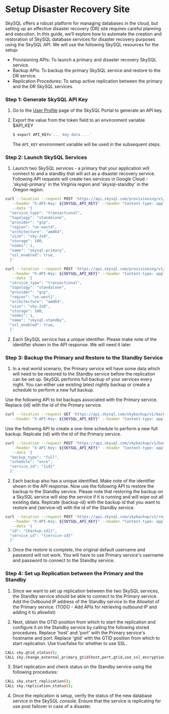 # Setup Disaster Recovery Site
SkySQL offers a robust platform for managing databases in the cloud, but setting up an effective disaster recovery (DR) site requires careful planning and execution. In this guide, we’ll explore how to automate the creation and restoration of SkySQL database services for disaster recovery purposes using the SkySQL API. We will use the following SkySQL resources for the setup:

- Provisioning APIs: To launch a primary and disaster recovery SkySQL service.
- Backup APIs: To backup the primary SkySQL service and restore to the DR service.
- Replication Procedures: To setup active replication between the primary and the DR SkySQL services.

### **Step 1: Generate SkySQL API Key**
1. Go to the [User Profile](https://app.skysql.com/user-profile/api-keys/) page of the SkySQL Portal to generate an API key.
2. Export the value from the token field to an environment variable $API_KEY
    
    ```bash
    $ export API_KEY='... key data ...'
    ```
    
    The `API_KEY` environment variable will be used in the subsequent steps.

### **Step 2: Launch SkySQL Services**
1. Launch two SkySQL services - a primary that your application will connect to and a standby that will act as a disaster recovery service. Following API requests will create two services in Google Cloud - 'skysql-primary' in the Virginia region and 'skysql-standby' in the Oregon region. 

```bash
curl --location --request POST 'https://api.skysql.com/provisioning/v1/services' \
   --header "X-API-Key: ${SKYSQL_API_KEY}" --header "Content-type: application/json" \
   --data '{
  "service_type": "transactional",
  "topology": "standalone",
  "provider": "gcp",
  "region": "us-east4",
  "architecture": "amd64",
  "size": "sky-2x8",
  "storage": 100,
  "nodes": 1,
  "name": "skysql-primary",
  "ssl_enabled": true,
  }'
```

```bash
curl --location --request POST 'https://api.skysql.com/provisioning/v1/services' \
   --header "X-API-Key: ${SKYSQL_API_KEY}" --header "Content-type: application/json" \
   --data '{
  "service_type": "transactional",
  "topology": "standalone",
  "provider": "gcp",
  "region": "us-west1",
  "architecture": "amd64",
  "size": "sky-2x8",
  "storage": 100,
  "nodes": 1,
  "name": "skysql-standby",
  "ssl_enabled": true,
  }'
```
2. Each SkySQL service has a unique identifier. Please make note of the identifier shown in the API response. We will need it later.

### **Step 3: Backup the Primary and Restore to the Standby Service**
1. In a real world scenario, the Primary service will have some data which will need to be restored to the Standby service before the replication can be set up. SkySQL performs full backup of your services every night. You can either use existing latest nightly backup or create a schedule to perform a new full backup.

Use the following API to list backups associated with the Primary service. Replace {id} with the id of the Primary service.

```bash
curl --location --request GET 'https://api.skysql.com/skybackup/v1/backups?service_id={id}' \
   --header "X-API-Key: ${SKYSQL_API_KEY}" --header "Content-type: application/json" \
```

Use the following API to create a one-time schedule to perform a new full backup. Replcate {id} with the id of the Primary service.

```bash
curl --location --request POST 'https://api.skysql.com/skybackup/v1/backups/schedules' \
   --header "X-API-Key: ${SKYSQL_API_KEY}" --header "Content-type: application/json" \
   --data '{
  "backup_type": "full",
  "schedule": "once",
  "service_id": "{id}"
  }'
```

2. Each backup also has a unique identified. Make note of the identifier shown in the API response. Now use the following API to restore the backup to the Standby service. Please note that restoring the backup on a SkySQL service will stop the service if it is running and will wipe out all existing data. Replcate {backup-id} with the backup id that you want to restore and {service-id} with the id of the Standby service.

```bash
curl --location --request POST 'https://api.skysql.com/skybackup/v1/restores' \
   --header "X-API-Key: ${SKYSQL_API_KEY}" --header "Content-type: application/json" \
   --data '{
  "id": "{backup-id}}",
  "service_id": "{service-id}"
  }'
```

3. Once the restore is complete, the original default username and password will not work. You will have to use Primary service's username and password to connect to the Standby service.

### **Step 4: Set up Replication between the Primary and the Standby**
1. Since we want to set up replication between the two SkySQL services, the Standby service should be able to connect to the Primary service. Add the Outbound IP address of the Standby service to the Allowlist of the Primary service. (TODO - Add APIs for retrieving outbound IP and adding it to allowlist)

2. Next, obtain the GTID position from which to start the replication and configure it on the Standby service by calling the following stored procedures. Replace 'host' and 'port' with the Primary service's hostname and port. Replace 'gtid' with the GTID position from which to start replication. Use true/false for whether to use SSL.

```bash
CALL sky.gtid_status();
CALL sky.change_external_primary_gtid(host,port,gtid,use_ssl_encryption);
```

3. Start replication and check status on the Standby service using the following procedures:

```bash
CALL sky.start_replication();
CALL sky.replication_status();
```

4. Once the replication is setup, verify the status of the new database service in the SkySQL console. Ensure that the service is replicating for use post failover in case of a disaster.


